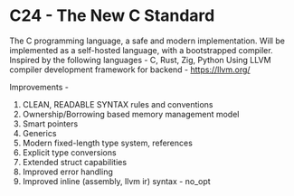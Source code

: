# C24 - The New C Standard
The C programming language, a safe and modern implementation.
Will be implemented as a self-hosted language, with a bootstrapped compiler.
Inspired by the following languages - C, Rust, Zig, Python
Using LLVM compiler development framework for backend - https://llvm.org/

Improvements -
<br/>
<ol>
  <li start="0"> CLEAN, READABLE SYNTAX rules and conventions </li>
  <li> Ownership/Borrowing based memory management model </li>
  <li> Smart pointers </li>
  <li> Generics </li>
  <li> Modern fixed-length type system, references </li>
  <li> Explicit type conversions </li>
  <li> Extended struct capabilities </li>
  <li> Improved error handling </li>
  <li> Improved inline (assembly, llvm ir) syntax - no_opt </li>
</ol>
